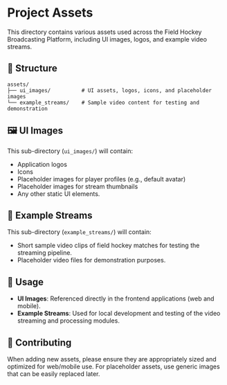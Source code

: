 # Project Assets

This directory contains various assets used across the Field Hockey Broadcasting Platform, including UI images, logos, and example video streams.

## 📁 Structure

```
assets/
├── ui_images/          # UI assets, logos, icons, and placeholder images
└── example_streams/    # Sample video content for testing and demonstration
```

## 🖼️ UI Images

This sub-directory (`ui_images/`) will contain:
- Application logos
- Icons
- Placeholder images for player profiles (e.g., default avatar)
- Placeholder images for stream thumbnails
- Any other static UI elements.

## 🎥 Example Streams

This sub-directory (`example_streams/`) will contain:
- Short sample video clips of field hockey matches for testing the streaming pipeline.
- Placeholder video files for demonstration purposes.

## 📝 Usage

- **UI Images**: Referenced directly in the frontend applications (web and mobile).
- **Example Streams**: Used for local development and testing of the video streaming and processing modules.

## 🤝 Contributing

When adding new assets, please ensure they are appropriately sized and optimized for web/mobile use. For placeholder assets, use generic images that can be easily replaced later.
